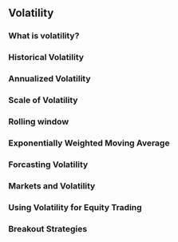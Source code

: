## Volatility


### What is volatility?



### Historical Volatility



### Annualized Volatility



### Scale of Volatility



### Rolling window



### Exponentially Weighted Moving Average


### Forcasting Volatility


### Markets and Volatility


### Using Volatility for Equity Trading


### Breakout Strategies